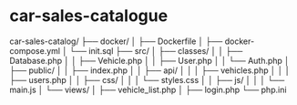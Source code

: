 # car-sales-catalogue
car-sales-catalog/
├── docker/
│   ├── Dockerfile
│   ├── docker-compose.yml
│   └── init.sql
├── src/
│   ├── classes/
│   │   ├── Database.php
│   │   ├── Vehicle.php
│   │   ├── User.php
│   │   └── Auth.php
│   ├── public/
│   │   ├── index.php
│   │   ├── api/
│   │   │   ├── vehicles.php
│   │   │   ├── users.php
│   │   ├── css/
│   │   │   └── styles.css
│   │   ├── js/
│   │   │   └── main.js
│   └── views/
│       ├── vehicle_list.php
│       ├── login.php
└── php.ini